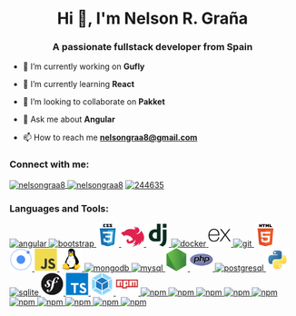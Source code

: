 <h1 align="center">Hi 👋, I'm Nelson R. Graña</h1>
<h3 align="center">A passionate fullstack developer from Spain</h3>

- 🔭 I’m currently working on **Gufly**

- 🌱 I’m currently learning **React**

- 👯 I’m looking to collaborate on **Pakket**

- 💬 Ask me about **Angular**

- 📫 How to reach me **nelsongraa8@gmail.com**

<!-- - 👨‍💻 All of my projects are available at [https://nelsongraa8.github.io/nelsongraa8](https://nelsongraa8.github.io/nelsongraa8) -->

<h3 align="left">Connect with me:</h3>
<p align="left">
  <a href="https://twitter.com/nelsongraa8" target="blank">
    <img
      align="center"
      src="https://raw.githubusercontent.com/rahuldkjain/github-profile-readme-generator/master/src/images/icons/Social/twitter.svg"
      alt="nelsongraa8"
      height="30"
      width="40"
    />
  </a>
  <a href="https://linkedin.com/in/nelsongraa8" target="blank">
    <img
      align="center"
      src="https://raw.githubusercontent.com/rahuldkjain/github-profile-readme-generator/master/src/images/icons/Social/linked-in-alt.svg"
      alt="nelsongraa8"
      height="30"
      width="40"
  /></a>
  <a href="https://es.stackoverflow.com/users/244635" target="blank"
    ><img
      align="center"
      src="https://raw.githubusercontent.com/rahuldkjain/github-profile-readme-generator/master/src/images/icons/Social/stack-overflow.svg"
      alt="244635"
      height="30"
      width="40"
  /></a>
</p>

<h3 align="left">Languages and Tools:</h3>
<p align="left">
  <a href="https://angular.io" target="_blank">
    <img
      src="https://angular.io/assets/images/logos/angular/angular.svg"
      alt="angular"
      width="40"
      height="40"
    />
  </a>
  <a href="https://getbootstrap.com" target="_blank">
    <img
      src="https://cdn.jsdelivr.net/gh/devicons/devicon/icons/bootstrap/bootstrap-original.svg"
      alt="bootstrap"
      width="40"
      height="40"
    />
  </a>
  <a href="https://www.w3schools.com/css/" target="_blank">
    <img
      src="https://raw.githubusercontent.com/devicons/devicon/master/icons/css3/css3-original-wordmark.svg"
      alt="css3"
      width="40"
      height="40"
    />
  </a>
  <a href="https://nestjs.com/" target="_blank">
    <img
      src="https://raw.githubusercontent.com/devicons/devicon/master/icons/nestjs/nestjs-plain.svg"
      alt="css3"
      width="40"
      height="35"
    />
  </a>
  <a href="https://www.djangoproject.com/" target="_blank">
    <img
      src="https://raw.githubusercontent.com/devicons/devicon/master/icons/django/django-plain.svg"
      alt="django"
      width="40"
      height="40"
    />
  </a>
  <a href="https://www.docker.com/" target="_blank">
    <img
      src="https://cdn.jsdelivr.net/gh/devicons/devicon/icons/docker/docker-original.svg"
      alt="docker"
      width="50"
      height="50"
    />
  </a>
  <a href="https://expressjs.com" target="_blank">
    <img
      src="https://raw.githubusercontent.com/devicons/devicon/master/icons/express/express-original.svg"
      alt="express"
      width="40"
      height="40"
    />
  </a>
  <a href="https://git-scm.com/" target="_blank">
    <img
      src="https://www.vectorlogo.zone/logos/git-scm/git-scm-icon.svg"
      alt="git"
      width="40"
      height="40"
    />
  </a>
  <a href="https://www.w3.org/html/" target="_blank">
    <img
      src="https://raw.githubusercontent.com/devicons/devicon/master/icons/html5/html5-original-wordmark.svg"
      alt="html5"
      width="40"
      height="40"
    />
  </a>
  <a href="https://ionicframework.com" target="_blank">
    <img
      src="https://raw.githubusercontent.com/devicons/devicon/master/icons/ionic/ionic-original.svg"
      alt="ionic"
      width="40"
      height="40"
    />
  </a>
  <a
    href="https://developer.mozilla.org/en-US/docs/Web/JavaScript"
    target="_blank"
  >
    <img
      src="https://raw.githubusercontent.com/devicons/devicon/master/icons/javascript/javascript-original.svg"
      alt="javascript"
      width="40"
      height="40"
    />
  </a>
  <a href="https://www.linux.org/" target="_blank">
    <img
      src="https://raw.githubusercontent.com/devicons/devicon/master/icons/linux/linux-original.svg"
      alt="linux"
      width="40"
      height="40"
    />
  </a>
  <a href="https://www.mongodb.com/" target="_blank">
    <img
      src="https://cdn.jsdelivr.net/gh/devicons/devicon/icons/mongodb/mongodb-original.svg"
      alt="mongodb"
      width="40"
      height="40"
    />
  </a>
  <a href="https://www.mysql.com/" target="_blank">
    <img
      src="https://cdn.jsdelivr.net/gh/devicons/devicon/icons/mysql/mysql-original.svg"
      alt="mysql"
      width="40"
      height="40"
    />
  </a>
  <a href="https://nodejs.org" target="_blank">
    <img
      src="https://raw.githubusercontent.com/devicons/devicon/master/icons/nodejs/nodejs-original.svg"
      alt="nodejs"
      width="40"
      height="40"
    />
  </a>
  <a href="https://www.php.net" target="_blank">
    <img
      src="https://raw.githubusercontent.com/devicons/devicon/master/icons/php/php-original.svg"
      alt="php"
      width="40"
      height="40"
    />
  </a>
  <a href="https://www.postgresql.org" target="_blank">
    <img
      src="https://cdn.jsdelivr.net/gh/devicons/devicon/icons/postgresql/postgresql-original.svg"
      alt="postgresql"
      width="40"
      height="40"
    />
  </a>
  <a href="https://www.python.org" target="_blank">
    <img
      src="https://raw.githubusercontent.com/devicons/devicon/master/icons/python/python-original.svg"
      alt="python"
      width="40"
      height="40"
    />
  </a>
  <a href="https://www.sqlite.org/" target="_blank">
    <img
      src="https://www.vectorlogo.zone/logos/sqlite/sqlite-icon.svg"
      alt="sqlite"
      width="40"
      height="40"
    />
  </a>
  <a href="https://symfony.com" target="_blank">
    <img
      src="https://raw.githubusercontent.com/devicons/devicon/master/icons/symfony/symfony-original.svg"
      alt="symfony"
      width="40"
      height="40"
    />
  </a>
  <a href="https://www.typescriptlang.org/" target="_blank">
    <img
      src="https://raw.githubusercontent.com/devicons/devicon/master/icons/typescript/typescript-original.svg"
      alt="typescript"
      width="40"
      height="40"
    />
  </a>
  <a href="https://webpack.js.org" target="_blank">
    <img
      src="https://raw.githubusercontent.com/devicons/devicon/master/icons/webpack/webpack-original.svg"
      alt="webpack"
      width="40"
      height="40"
    />
  </a>
  <a href="https://npmjs.com" target="_blank">
    <img
      src="https://raw.githubusercontent.com/devicons/devicon/master/icons/npm/npm-original-wordmark.svg"
      alt="npm"
      width="40"
      height="40"
    />
  </a>
  <a href="https://code.visualstudio.com/" target="_blank">
    <img
      src="https://cdn.jsdelivr.net/gh/devicons/devicon/icons/vscode/vscode-original.svg"
      alt="npm"
      width="40"
      height="40"
    />
  </a>
  <a href="https://code.gitlab.com/" target="_blank">
    <img
      src="https://cdn.jsdelivr.net/gh/devicons/devicon/icons/gitlab/gitlab-original.svg"
      alt="npm"
      width="40"
      height="40"
    />
  </a>
  <a href="https://www.jenkins.io/" target="_blank">
    <img
      src="https://cdn.jsdelivr.net/gh/devicons/devicon/icons/jenkins/jenkins-original.svg"
      alt="npm"
      width="40"
      height="40"
    />
  </a>
  <a href="https://jestjs.io/" target="_blank">
    <img
      src="https://cdn.jsdelivr.net/gh/devicons/devicon/icons/jest/jest-plain.svg"
      alt="npm"
      width="40"
      height="40"
    />
  </a>
  <a href="https://www.atlassian.com/es/software/jira" target="_blank">
    <img
      src="https://cdn.jsdelivr.net/gh/devicons/devicon/icons/jira/jira-original.svg"
      alt="npm"
      width="40"
      height="40"
    />
  </a>
  <a href="https://jquery.com/" target="_blank">
    <img
      src="https://cdn.jsdelivr.net/gh/devicons/devicon/icons/jquery/jquery-original.svg"
      alt="npm"
      width="40"
      height="40"
    />
  </a>
  <a href="https://www.raspberrypi.com/" target="_blank">
    <img
      src="https://cdn.jsdelivr.net/gh/devicons/devicon/icons/raspberrypi/raspberrypi-original.svg"
      alt="npm"
      width="40"
      height="40"
    />
  </a>
  <a href="https://lesscss.org/" target="_blank">
    <img
      src="https://cdn.jsdelivr.net/gh/devicons/devicon/icons/sass/sass-original.svg"
      alt="npm"
      width="40"
      height="40"
    />
  </a>
  <a href="https://arduino" target="_blank">
    <img
      src="https://cdn.jsdelivr.net/gh/devicons/devicon/icons/arduino/arduino-original.svg"
      alt="npm"
      width="40"
      height="40"
    />
  </a>
  <a href="https://jasmine.github.io/" target="_blank">
    <img
      src="https://cdn.jsdelivr.net/gh/devicons/devicon/icons/jasmine/jasmine-plain.svg"
      alt="npm"
      width="40"
      height="40"
    />
  </a>
</p>

